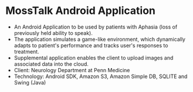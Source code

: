 # MossTalk Android Application

- An Android Application to be used by patients with Aphasia (loss of previously held ability to speak).
- The application simulates a game-like environment, which dynamically adapts to patient's performance and tracks user's responses to treatment.
- Supplemental application enables the client to upload images and associated data into the cloud.
- Client: Neurology Department at Penn Medicine
- Technology: Android SDK, Amazon S3, Amazon Simple DB, SQLITE and Swing (Java)

